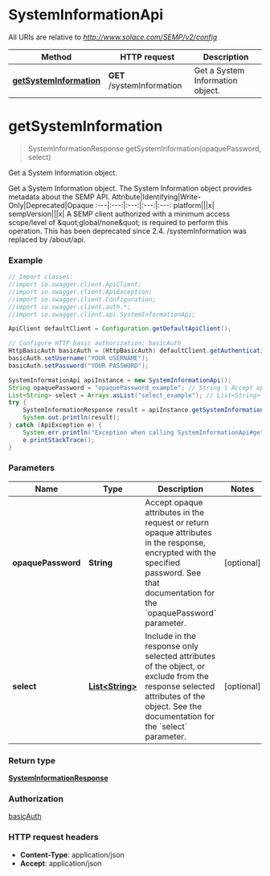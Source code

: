 # SystemInformationApi

All URIs are relative to *http://www.solace.com/SEMP/v2/config*

Method | HTTP request | Description
------------- | ------------- | -------------
[**getSystemInformation**](SystemInformationApi.md#getSystemInformation) | **GET** /systemInformation | Get a System Information object.


<a name="getSystemInformation"></a>
# **getSystemInformation**
> SystemInformationResponse getSystemInformation(opaquePassword, select)

Get a System Information object.

Get a System Information object.  The System Information object provides metadata about the SEMP API.   Attribute|Identifying|Write-Only|Deprecated|Opaque :---|:---:|:---:|:---:|:---: platform|||x| sempVersion|||x|    A SEMP client authorized with a minimum access scope/level of \&quot;global/none\&quot; is required to perform this operation.  This has been deprecated since 2.4. /systemInformation was replaced by /about/api.

### Example
```java
// Import classes:
//import io.swagger.client.ApiClient;
//import io.swagger.client.ApiException;
//import io.swagger.client.Configuration;
//import io.swagger.client.auth.*;
//import io.swagger.client.api.SystemInformationApi;

ApiClient defaultClient = Configuration.getDefaultApiClient();

// Configure HTTP basic authorization: basicAuth
HttpBasicAuth basicAuth = (HttpBasicAuth) defaultClient.getAuthentication("basicAuth");
basicAuth.setUsername("YOUR USERNAME");
basicAuth.setPassword("YOUR PASSWORD");

SystemInformationApi apiInstance = new SystemInformationApi();
String opaquePassword = "opaquePassword_example"; // String | Accept opaque attributes in the request or return opaque attributes in the response, encrypted with the specified password. See that documentation for the `opaquePassword` parameter.
List<String> select = Arrays.asList("select_example"); // List<String> | Include in the response only selected attributes of the object, or exclude from the response selected attributes of the object. See the documentation for the `select` parameter.
try {
    SystemInformationResponse result = apiInstance.getSystemInformation(opaquePassword, select);
    System.out.println(result);
} catch (ApiException e) {
    System.err.println("Exception when calling SystemInformationApi#getSystemInformation");
    e.printStackTrace();
}
```

### Parameters

Name | Type | Description  | Notes
------------- | ------------- | ------------- | -------------
 **opaquePassword** | **String**| Accept opaque attributes in the request or return opaque attributes in the response, encrypted with the specified password. See that documentation for the &#x60;opaquePassword&#x60; parameter. | [optional]
 **select** | [**List&lt;String&gt;**](String.md)| Include in the response only selected attributes of the object, or exclude from the response selected attributes of the object. See the documentation for the &#x60;select&#x60; parameter. | [optional]

### Return type

[**SystemInformationResponse**](SystemInformationResponse.md)

### Authorization

[basicAuth](../README.md#basicAuth)

### HTTP request headers

 - **Content-Type**: application/json
 - **Accept**: application/json

